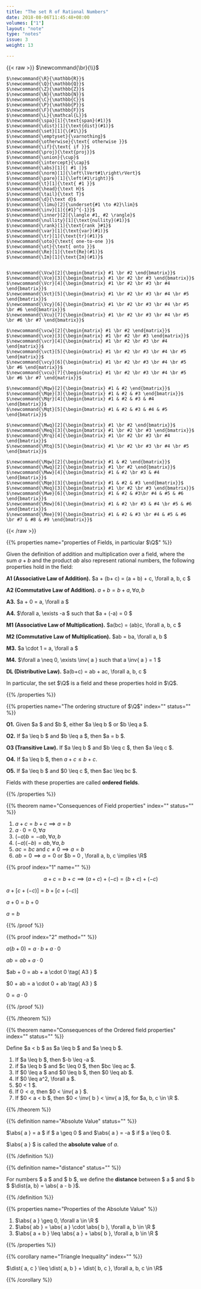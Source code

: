 ```yaml
---
title: "The set R of Rational Numbers"
date: 2018-08-06T11:45:48+08:00
volumes: ["1"]
layout: "note"
type: "notes"
issue: 3
weight: 13

---
```



<!--more-->

<div class="latex-macros">
  {{< raw >}}
    $\newcommand{\br}{\\}$

    $\newcommand{\R}{\mathbb{R}}$
    $\newcommand{\Q}{\mathbb{Q}}$
    $\newcommand{\Z}{\mathbb{Z}}$
    $\newcommand{\N}{\mathbb{N}}$
    $\newcommand{\C}{\mathbb{C}}$
    $\newcommand{\P}{\mathbb{P}}$
    $\newcommand{\F}{\mathbb{F}}$
    $\newcommand{\L}{\mathcal{L}}$
    $\newcommand{\spa}[1]{\text{span}(#1)}$
    $\newcommand{\dist}[1]{\text{dist}(#1)}$
    $\newcommand{\set}[1]{\{#1\}}$
    $\newcommand{\emptyset}{\varnothing}$
    $\newcommand{\otherwise}{\text{ otherwise }}$
    $\newcommand{\if}{\text{ if }}$
    $\newcommand{\proj}{\text{proj}}$
    $\newcommand{\union}{\cup}$
    $\newcommand{\intercept}{\cap}$
    $\newcommand{\abs}[1]{| #1 |}$
    $\newcommand{\norm}[1]{\left\lVert#1\right\rVert}$
    $\newcommand{\pare}[1]{\left(#1\right)}$
    $\newcommand{\t}[1]{\text{ #1 }}$
    $\newcommand{\head}{\text H}$
    $\newcommand{\tail}{\text T}$
    $\newcommand{\d}{\text d}$
    $\newcommand{\limu}[2]{\underset{#1 \to #2}\lim}$
    $\newcommand{\inv}[1]{{#1}^{-1}}$
    $\newcommand{\inner}[2]{\langle #1, #2 \rangle}$
    $\newcommand{\nullity}[1]{\text{nullity}(#1)}$
    $\newcommand{\rank}[1]{\text{rank }#1}$
    $\newcommand{\var}[1]{\text{var}(#1)}$
    $\newcommand{\tr}[1]{\text{tr}(#1)}$
    $\newcommand{\oto}{\text{ one-to-one }}$
    $\newcommand{\ot}{\text{ onto }}$
    $\newcommand{\Re}[1]{\text{Re}(#1)}$
    $\newcommand{\Im}[1]{\text{Im}(#1)}$


    $\newcommand{\Vcw}[2]{\begin{bmatrix} #1 \br #2 \end{bmatrix}}$
    $\newcommand{\Vce}[3]{\begin{bmatrix} #1 \br #2 \br #3 \end{bmatrix}}$
    $\newcommand{\Vcr}[4]{\begin{bmatrix} #1 \br #2 \br #3 \br #4 \end{bmatrix}}$
    $\newcommand{\Vct}[5]{\begin{bmatrix} #1 \br #2 \br #3 \br #4 \br #5 \end{bmatrix}}$
    $\newcommand{\Vcy}[6]{\begin{bmatrix} #1 \br #2 \br #3 \br #4 \br #5 \br #6 \end{bmatrix}}$
    $\newcommand{\Vcu}[7]{\begin{bmatrix} #1 \br #2 \br #3 \br #4 \br #5 \br #6 \br #7 \end{bmatrix}}$

    $\newcommand{\vcw}[2]{\begin{matrix} #1 \br #2 \end{matrix}}$
    $\newcommand{\vce}[3]{\begin{matrix} #1 \br #2 \br #3 \end{matrix}}$
    $\newcommand{\vcr}[4]{\begin{matrix} #1 \br #2 \br #3 \br #4 \end{matrix}}$
    $\newcommand{\vct}[5]{\begin{matrix} #1 \br #2 \br #3 \br #4 \br #5 \end{matrix}}$
    $\newcommand{\vcy}[6]{\begin{matrix} #1 \br #2 \br #3 \br #4 \br #5 \br #6 \end{matrix}}$
    $\newcommand{\vcu}[7]{\begin{matrix} #1 \br #2 \br #3 \br #4 \br #5 \br #6 \br #7 \end{matrix}}$

    $\newcommand{\Mqw}[2]{\begin{bmatrix} #1 & #2 \end{bmatrix}}$
    $\newcommand{\Mqe}[3]{\begin{bmatrix} #1 & #2 & #3 \end{bmatrix}}$
    $\newcommand{\Mqr}[4]{\begin{bmatrix} #1 & #2 & #3 & #4 \end{bmatrix}}$
    $\newcommand{\Mqt}[5]{\begin{bmatrix} #1 & #2 & #3 & #4 & #5 \end{bmatrix}}$

    $\newcommand{\Mwq}[2]{\begin{bmatrix} #1 \br #2 \end{bmatrix}}$
    $\newcommand{\Meq}[3]{\begin{bmatrix} #1 \br #2 \br #3 \end{bmatrix}}$
    $\newcommand{\Mrq}[4]{\begin{bmatrix} #1 \br #2 \br #3 \br #4 \end{bmatrix}}$
    $\newcommand{\Mtq}[5]{\begin{bmatrix} #1 \br #2 \br #3 \br #4 \br #5 \end{bmatrix}}$

    $\newcommand{\Mqw}[2]{\begin{bmatrix} #1 & #2 \end{bmatrix}}$
    $\newcommand{\Mwq}[2]{\begin{bmatrix} #1 \br #2 \end{bmatrix}}$
    $\newcommand{\Mww}[4]{\begin{bmatrix} #1 & #2 \br #3 & #4 \end{bmatrix}}$
    $\newcommand{\Mqe}[3]{\begin{bmatrix} #1 & #2 & #3 \end{bmatrix}}$
    $\newcommand{\Meq}[3]{\begin{bmatrix} #1 \br #2 \br #3 \end{bmatrix}}$
    $\newcommand{\Mwe}[6]{\begin{bmatrix} #1 & #2 & #3\br #4 & #5 & #6 \end{bmatrix}}$
    $\newcommand{\Mew}[6]{\begin{bmatrix} #1 & #2 \br #3 & #4 \br #5 & #6 \end{bmatrix}}$
    $\newcommand{\Mee}[9]{\begin{bmatrix} #1 & #2 & #3 \br #4 & #5 & #6 \br #7 & #8 & #9 \end{bmatrix}}$
  {{< /raw >}}
</div>

{{% properties name="properties of Fields, in particular $\Q$" %}}

Given the definition of addition and multiplication over a field, where the sum $a + b$ and the product $ab$ also represent rational numbers, the following properties hold in the field:

**A1 (Associative Law of Addition).** $a + (b+ c) = (a + b) + c, \forall a, b, c $

**A2 (Commutative Law of Addition).** $a+ b = b + a, \forall a, b$

**A3.** $a + 0 = a, \forall a $

**A4.** $\forall a, \exists -a $ such that $a + (-a) = 0 $

**M1 (Associative Law of Multiplication).** $a(bc) = (ab)c, \forall a, b, c $

**M2 (Commutative Law of Multiplication).** $ab = ba, \forall a, b $

**M3.** $a \cdot 1 = a, \forall a $

**M4.** $\forall a \neq 0, \exists \inv{ a } such that a \inv{ a } = 1 $

**DL (Distributive Law).** $a(b+c) = ab + ac, \forall a, b, c $

In particular, the set $\Q$ is a field and these properties hold in $\Q$.

{{% /properties %}}

{{% properties name="The ordering structure of $\Q$" index="" status="" %}}

**O1.** Given $a $ and $b $, either $a \leq b $ or $b \leq a $.

**O2.** If $a \leq b $ and $b \leq a $, then $a = b $.

**O3 (Transitive Law).** If $a \leq b $ and $b \leq c $, then $a \leq c $.

**O4.** If $a \leq b $, then $a +c \leq b + c$.

**O5.** If $a \leq b $ and $0 \leq c $, then $ac \leq bc $.

Fields with these properties are called **ordered fields**.

{{% /properties %}}

{{% theorem name="Consequences of Field properties" index="" status="" %}}

1. $a + c = b + c \implies a = b$
2. $a \cdot 0 = 0, \forall a$
3. $(-a)b = -ab, \forall a,b$
4. $(-a)(-b) = ab, \forall a, b$
5. $ac = bc$ and $c \neq 0 \implies a = b$
6. $ab = 0 \implies a = 0$ or $b = 0 , \forall a, b, c \implies \R$

{{% proof index="1" name="" %}}

$$a + c = b + c \implies (a + c) + (-c) = (b + c) + (-c) $$

$a + [c + (-c)] = b + [c + (-c)] \tag{A1}$

$a + 0 = b + 0 \tag{ A4 }$

$a = b \tag{ A3 }$

{{% /proof %}}

{{% proof index="2" method="" %}}

$a(b + 0) = a \cdot b + a \cdot 0 \tag{ DL }$

$ab = ab + a \cdot 0 \tag{ A3 }$

$ab + 0 = ab + a \cdot 0 \tag{ A3 } $

$0 + ab = a \cdot 0 + ab \tag{ A3 } $

$0 = a \cdot 0 \tag{ 1 }$

{{% /proof %}}

{{% /theorem %}}


{{% theorem name="Consequences of the Ordered field properties" index="" status="" %}}

Define $a < b $ as $a \leq b $ and $a \neq b $.

1. If $a \leq b $, then $-b \leq -a $.
2. if $a \leq b $ and $c \leq 0 $, then $bc \leq ac $.
3. If $0 \leq a $ and $0 \leq b $, then $0 \leq ab $.
4. If $0 \leq a^2, \forall a $.
5. $0 < 1 $.
6. If $0 < a$, then $0 < \inv{ a } $.
7. If $0 < a < b $, then $0 < \inv{ b } < \inv{ a }$, for $a, b, c \in \R $.

{{% /theorem %}}

{{% definition name="Absolute Value" status="" %}}

$\abs{ a } = a $ if $ a \geq 0 $ and $\abs{ a } = -a $ if $ a \leq 0 $.

$\abs{ a } $ is called the **absolute value** of $a$.

{{% /definition %}}

{{% definition name="distance" status="" %}}

For numbers $ a $ and $ b $, we define the **distance** between $ a $ and $ b $ $\dist{a, b} = \abs{ a - b }$.

{{% /definition %}}

{{% properties name="Properties of the Absolute Value" %}}

1. $\abs{ a } \geq 0, \forall a \in \R $
2. $\abs{ ab } = \abs{ a } \cdot \abs{ b }, \forall a, b \in \R $
3. $\abs{ a + b } \leq \abs{ a } + \abs{ b }, \forall a, b \in \R $

{{% /properties %}}

{{% corollary name="Triangle Inequality" index="" %}}

$\dist{ a, c } \leq \dist{ a, b } + \dist{ b, c }, \forall a, b, c \in \R$

{{% /corollary %}}



